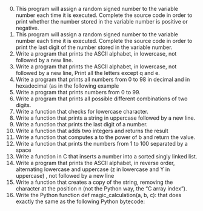 0. This program will assign a random signed number to the variable number each time it is executed. Complete the source code in order to print whether the number stored in the variable number is positive or negative.
1. This program will assign a random signed number to the variable number each time it is executed. Complete the source code in order to print the last digit of the number stored in the variable number.
2. Write a program that prints the ASCII alphabet, in lowercase, not followed by a new line.
3. Write a program that prints the ASCII alphabet, in lowercase, not followed by a new line, Print all the letters except q and e.
4. Write a program that prints all numbers from 0 to 98 in decimal and in hexadecimal (as in the following example
5. Write a program that prints numbers from 0 to 99.
6. Write a program that prints all possible different combinations of two digits.
7. Write a function that checks for lowercase character.
8. Write a function that prints a string in uppercase followed by a new line.
9. Write a function that prints the last digit of a number.
10. Write a function that adds two integers and returns the result
11. Write a function that computes a to the power of b and return the value.
12. Write a function that prints the numbers from 1 to 100 separated by a space
13. Write a function in C that inserts a number into a sorted singly linked list.
14. Write a program that prints the ASCII alphabet, in reverse order, alternating lowercase and uppercase (z in lowercase and Y in uppercase) , not followed by a new line
15. Write a function that creates a copy of the string, removing the character at the position n (not the Python way, the “C array index”).
16. Write the Python function def magic_calculation(a, b, c): that does exactly the same as the following Python bytecode:
